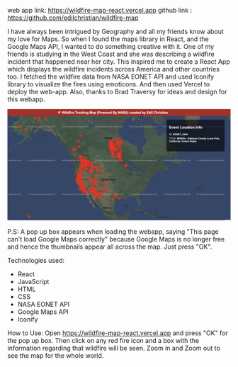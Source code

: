 web app link: https://wildfire-map-react.vercel.app
github link : https://github.com/edilchristian/wildfire-map

I have always been intrigued by Geography and all my friends know about my love for Maps. So when I found the maps library in React, and the Google Maps API, I wanted to do something creative with it. One of my friends is studying in the West Coast and she was describing a wildfire incident that happened near her city. This inspired me to create a React App which displays the wildfire incidents across America and other countries too. I fetched the wildfire data from NASA EONET API and used Iconify library to visualize the fires using emoticons. And then used Vercel to deploy the web-app. Also, thanks to Brad Traversy for ideas and design for this webapp.

<img src="/public/thumbnailwildfire.png" alt="wildfire thumbnail" title="Wildifire Thumbnail">

P.S: A pop up box appears when loading the webapp, saying "This page can't load Google Maps correctly" because Google Maps is no longer free and hence the thumbnails appear all across the map. Just press "OK". 

Technologies used:
- React
- JavaScript
- HTML
- CSS
- NASA EONET API
- Google Maps API
- Iconify

How to Use:
Open https://wildfire-map-react.vercel.app and press "OK" for the pop up box. Then click on any red fire icon and a box with the information regarding that wildfire will be seen. Zoom in and Zoom out to see the map for the whole world.


